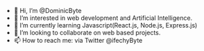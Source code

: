 - 👋 Hi, I’m @DominicByte
- 👀 I’m interested in web development and Artificial Intelligence. 
- 🌱 I’m currently learning Javascript(React.js, Node.js, Express.js)
- 💞️ I’m looking to collaborate on web based projects.
- 📫 How to reach me: via Twitter @ifechyByte


